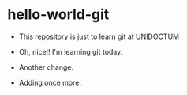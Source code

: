 # hello-world-git
- This repository is just to learn git at UNIDOCTUM
- Oh, nice!! I'm learning git today.
- Another change.

- Adding once more.